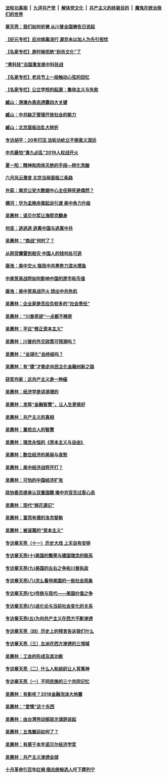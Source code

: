 ####  [法轮功真相](../../../../basic/blob/master/README.md?t=07022202) &nbsp;|&nbsp; [九评共产党](../../../../9ping.md/blob/master/README.md?t=07022202) &nbsp;|&nbsp; [解体党文化](../../../../jtdwh.md/blob/master/README.md?t=07022202)  &nbsp;|&nbsp; [共产主义的终极目的](../../../../gczydzjmd.md/blob/master/README.md?t=07022202) &nbsp;|&nbsp; [魔鬼在统治我们的世界](../../../../mgztzwmdsj.md/blob/master/README.md?t=07022202) 

#### [章天亮：我们如何祈祷 从川普全国祷告日说起](../pages/nsc423/n11944627.md?t=07022202) 

#### [【纪元专栏】应对病毒流行 渥京未以加人为先引担忧](../pages/nsc423/n11875714.md?t=07022202) 

#### [【名家专栏】是时候拒绝“封杀文化”了](../pages/nsc423/n11814093.md?t=07022202) 

#### [“黑科技”治国激发美中科技战](../pages/nsc423/n11638056.md?t=07022202) 

#### [【名家专栏】老兵节上一段触动心弦的回忆](../pages/nsc423/n11646016.md?t=07022202) 

#### [【名家专栏】公立学校的起源：集体主义与失败](../pages/nsc423/n11601833.md?t=07022202) 

#### [臧山：港澳办表态透露四大关键](../pages/nsc423/n11421628.md?t=07022202) 

#### [臧山：中共缺乏管理开放社会的能力](../pages/nsc423/n11407457.md?t=07022202) 

#### [臧山：北京面临治乱大转折](../pages/nsc423/n11406895.md?t=07022202) 

#### [专访胡平：20年打压 法轮功屹立不倒意义深远](../pages/nsc423/n11398800.md?t=07022202) 

#### [中共最怕“逢九必乱”2019人权战开火](../pages/nsc423/n11385248.md?t=07022202) 

#### [夏一阳：精神和肉体灭绝的手段—转化洗脑](../pages/nsc423/n11368250.md?t=07022202) 

#### [六月风云激变 北京当局面临三条路](../pages/nsc423/n11313668.md?t=07022202) 

#### [许茹：南京公安大数据中心主任猝死是偶然？](../pages/nsc423/n11064744.md?t=07022202) 

#### [横河：华为孟晚舟案起诉引渡 美中角力升级](../pages/nsc423/n11027230.md?t=07022202) 

#### [吴惠林：诺贝尔奖让海耶克翻身](../pages/nsc423/n10890049.md?t=07022202) 

#### [何坚：逃逃逃 逃离中国与逃离中共](../pages/nsc423/n10592891.md?t=07022202) 

#### [吴惠林：“商战”何时了？](../pages/nsc423/n10573558.md?t=07022202) 

#### [从网贷爆雷到股灾 中国人的钱何处可逃](../pages/nsc423/n10572800.md?t=07022202) 

#### [唐浩：美中交火 隐现中共黑势力混水摸鱼](../pages/nsc423/n10544040.md?t=07022202) 

#### [中美贸易战将如何影响中国的房市和币值](../pages/nsc423/n10543697.md?t=07022202) 

#### [唐浩：美中贸易战开火 烧出中共危机](../pages/nsc423/n10540126.md?t=07022202) 

#### [吴惠林：企业家是否应负较多的“社会责任”](../pages/nsc423/n10535022.md?t=07022202) 

#### [吴惠林：“川普奇迹”一点都不稀奇](../pages/nsc423/n10512808.md?t=07022202) 

#### [吴惠林：平议“修正资本主义”](../pages/nsc423/n10495724.md?t=07022202) 

#### [吴惠林：川普的外交政策可预测吗？](../pages/nsc423/n10462387.md?t=07022202) 

#### [吴惠林：“全球化”会终结吗？](../pages/nsc423/n10452838.md?t=07022202) 

#### [吴惠林：有“德”才能走向民主化金融创新之路](../pages/nsc423/n10432292.md?t=07022202) 

#### [获奖作家：这共产主义是一种癌](../pages/nsc423/n10431541.md?t=07022202) 

#### [吴惠林：经济学是讲道德的](../pages/nsc423/n10398014.md?t=07022202) 

#### [吴惠林：发挥“金融智慧”，让人生更美好](../pages/nsc423/n10375019.md?t=07022202) 

#### [吴惠林：共产主义的真相](../pages/nsc423/n10351394.md?t=07022202) 

#### [吴惠林：重拾古人的智慧](../pages/nsc423/n10337691.md?t=07022202) 

#### [吴惠林：理念永恒的《资本主义与自由》](../pages/nsc423/n10316274.md?t=07022202) 

#### [吴惠林：数位经济的美丽与哀愁](../pages/nsc423/n10292946.md?t=07022202) 

#### [吴惠林：美中经济战将开打？](../pages/nsc423/n10258825.md?t=07022202) 

#### [吴惠林：可怕的中国经济扩张](../pages/nsc423/n10219147.md?t=07022202) 

#### [政协委员提承认双重国籍 揭中共官员过客心态](../pages/nsc423/n10208809.md?t=07022202) 

#### [吴惠林：现代“桃花源记”](../pages/nsc423/n10185234.md?t=07022202) 

#### [吴惠林：富而有德的洛克斐勒](../pages/nsc423/n10142264.md?t=07022202) 

#### [吴惠林：被诬蔑的“资本主义”](../pages/nsc423/n10124816.md?t=07022202) 

#### [专访章天亮（十一）历史大戏 上天自有安排](../pages/nsc423/n10094905.md?t=07022202) 

#### [专访章天亮(十)美国的繁荣与建国理念的联系](../pages/nsc423/n10094899.md?t=07022202) 

#### [专访章天亮(九)美国的左右之争和川普执政](../pages/nsc423/n10094889.md?t=07022202) 

#### [专访章天亮(八)怎么看待美国的一些社会现象](../pages/nsc423/n10094857.md?t=07022202) 

#### [专访章天亮(七)传统与现代——美国价值之争](../pages/nsc423/n10093140.md?t=07022202) 

#### [专访章天亮(六)进化论与当前社会变化的关系](../pages/nsc423/n10092036.md?t=07022202) 

#### [专访章天亮(五)为何共产主义在西方不断渗透](../pages/nsc423/n10083620.md?t=07022202) 

#### [专访章天亮（四）历史上的预言告诉我们什么](../pages/nsc423/n10083606.md?t=07022202) 

#### [专访章天亮（三）左派在西方渗透的三领域](../pages/nsc423/n10081115.md?t=07022202) 

#### [吴惠林：工会的形成及其功能](../pages/nsc423/n10080633.md?t=07022202) 

#### [专访章天亮（二）什么人和组织让人背离神](../pages/nsc423/n10076637.md?t=07022202) 

#### [专访章天亮（一）不同民族的三个共同记忆](../pages/nsc423/n10074188.md?t=07022202) 

#### [吴惠林：有影呒？2018金融泡沫大地震](../pages/nsc423/n10040534.md?t=07022202) 

#### [吴惠林：“爱情”这个东西](../pages/nsc423/n10019423.md?t=07022202) 

#### [吴惠林：由台湾劳动部政次请辞说起](../pages/nsc423/n9979679.md?t=07022202) 

#### [吴惠林：五鬼搬运如何了？](../pages/nsc423/n9925338.md?t=07022202) 

#### [吴惠林：有感于本年诺贝尔经济学奖](../pages/nsc423/n9871883.md?t=07022202) 

#### [吴惠林：共产主义渗透全球](../pages/nsc423/n9812748.md?t=07022202) 

#### [十月革命引百年红祸 俄总统候选人吁下葬列宁](../pages/nsc423/n9810182.md?t=07022202) 

